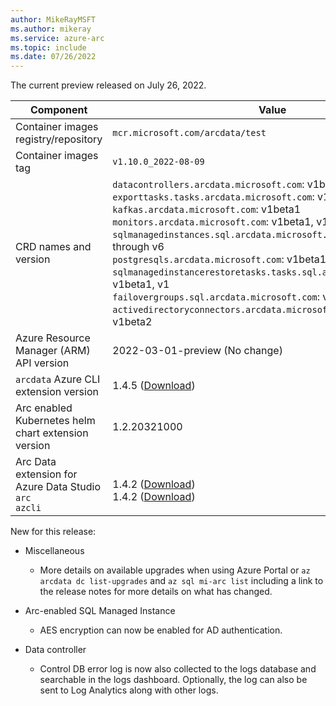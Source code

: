 ```yaml
---
author: MikeRayMSFT
ms.author: mikeray
ms.service: azure-arc
ms.topic: include
ms.date: 07/26/2022
---
```


<!--At this time, a test or preview build is not available for the next release.-->

The current preview released on July 26, 2022.

|Component|Value|
|-----------|-----------|
|Container images registry/repository |`mcr.microsoft.com/arcdata/test`|
|Container images tag |`v1.10.0_2022-08-09`|
|CRD names and version|`datacontrollers.arcdata.microsoft.com`: v1beta1, v1 through v6<br/>`exporttasks.tasks.arcdata.microsoft.com`: v1beta1, v1, v2<br/>`kafkas.arcdata.microsoft.com`: v1beta1<br/>`monitors.arcdata.microsoft.com`: v1beta1, v1, v2<br/>`sqlmanagedinstances.sql.arcdata.microsoft.com`: v1beta1, v1 through v6<br/>`postgresqls.arcdata.microsoft.com`: v1beta1, v1beta2<br/>`sqlmanagedinstancerestoretasks.tasks.sql.arcdata.microsoft.com`: v1beta1, v1<br/>`failovergroups.sql.arcdata.microsoft.com`: v1beta1, v1beta2, v1<br/>`activedirectoryconnectors.arcdata.microsoft.com`: v1beta1, v1beta2<br/>|
|Azure Resource Manager (ARM) API version|2022-03-01-preview (No change)|
|`arcdata` Azure CLI extension version|1.4.5 ([Download](https://aka.ms/az-cli-arcdata-ext))|
|Arc enabled Kubernetes helm chart extension version|1.2.20321000|
|Arc Data extension for Azure Data Studio<br/>`arc`<br/>`azcli`|<br/>1.4.2 ([Download](https://aka.ms/ads-arcdata-ext))</br>1.4.2 ([Download](https://aka.ms/ads-azcli-ext))|

New for this release:

- Miscellaneous
  - More details on available upgrades when using Azure Portal or `az arcdata dc list-upgrades` and `az sql mi-arc list` including a link to the release notes for more details on what has changed.

- Arc-enabled SQL Managed Instance
  - AES encryption can now be enabled for AD authentication.

- Data controller
  - Control DB error log is now also collected to the logs database and searchable in the logs dashboard.  Optionally, the log can also be sent to Log Analytics along with other logs.

